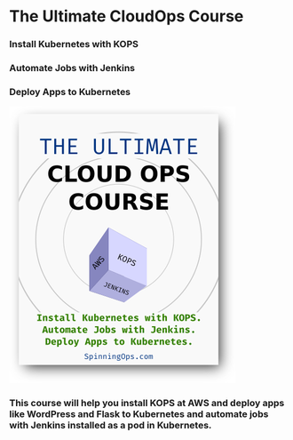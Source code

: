 # The Ultimate CloudOps Course
### Install Kubernetes with KOPS
### Automate Jobs with Jenkins
### Deploy Apps to Kubernetes

![alt text](pics/cover_cloud_ops_course.png)


### This course will help you install KOPS at AWS and deploy apps like WordPress and Flask to Kubernetes and automate jobs with Jenkins installed as a pod in Kubernetes.